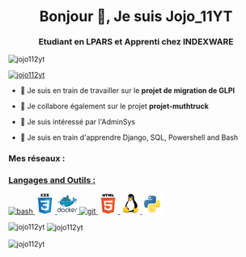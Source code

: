 <!---
Jojo112YT/Jojo112YT is a ✨ special ✨ repository because its `README.md` (this file) appears on your GitHub profile.
You can click the Preview link to take a look at your changes.
--->
<h1 align="center">Bonjour 👋, Je suis Jojo_11YT</h1>
<h3 align="center">Etudiant en LPARS et Apprenti chez INDEXWARE</h3>

<p align="left"> <img src="https://komarev.com/ghpvc/?username=jojo112yt&label=Profile%20views&color=0e75b6&style=flat" alt="jojo112yt" /> </p>

<p align="left"> <a href="https://github.com/ryo-ma/github-profile-trophy"><img src="https://github-profile-trophy.vercel.app/?username=jojo112yt" alt="jojo112yt" /></a> </p>

- 🔭 Je suis en train de travailler sur le **projet de migration de GLPI**

- 👯 Je collabore également sur le projet **projet-muthtruck**
- 👀 Je suis intéressé par l'AdminSys
- 🌱 Je suis en train d'apprendre Django, SQL, Powershell and Bash

<h3 align="left"> Mes réseaux :</h3>
<p align="left"> <a href="jordan.ulmer.free.fr/" alt="site portfolio">
</p>

<h3 align="left">Langages and Outils :</h3>
<p align="left"> <a href="https://www.gnu.org/software/bash/" target="_blank" rel="noreferrer"> <img src="https://www.vectorlogo.zone/logos/gnu_bash/gnu_bash-icon.svg" alt="bash" width="40" height="40"/> </a> <a href="https://www.w3schools.com/css/" target="_blank" rel="noreferrer"> <img src="https://raw.githubusercontent.com/devicons/devicon/master/icons/css3/css3-original-wordmark.svg" alt="css3" width="40" height="40"/> </a> <a href="https://www.docker.com/" target="_blank" rel="noreferrer"> <img src="https://raw.githubusercontent.com/devicons/devicon/master/icons/docker/docker-original-wordmark.svg" alt="docker" width="40" height="40"/> </a> <a href="https://git-scm.com/" target="_blank" rel="noreferrer"> <img src="https://www.vectorlogo.zone/logos/git-scm/git-scm-icon.svg" alt="git" width="40" height="40"/> </a> <a href="https://www.w3.org/html/" target="_blank" rel="noreferrer"> <img src="https://raw.githubusercontent.com/devicons/devicon/master/icons/html5/html5-original-wordmark.svg" alt="html5" width="40" height="40"/> </a> <a href="https://www.linux.org/" target="_blank" rel="noreferrer"> <img src="https://raw.githubusercontent.com/devicons/devicon/master/icons/linux/linux-original.svg" alt="linux" width="40" height="40"/> </a> <a href="https://www.python.org" target="_blank" rel="noreferrer"> <img src="https://raw.githubusercontent.com/devicons/devicon/master/icons/python/python-original.svg" alt="python" width="40" height="40"/> </a> </p>

<p><img align="left" src="https://github-readme-stats.vercel.app/api/top-langs?username=jojo112yt&show_icons=true&locale=en&layout=compact" alt="jojo112yt" /></p>

<p>&nbsp;<img align="center" src="https://github-readme-stats.vercel.app/api?username=jojo112yt&show_icons=true&locale=en" alt="jojo112yt" /></p>

<p><img align="center" src="https://github-readme-streak-stats.herokuapp.com/?user=jojo112yt&" alt="jojo112yt" /></p>

